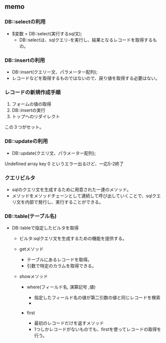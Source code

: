## memo 

### DB::selectの利用
- $変数 = DB::select(実行するsql文);
  - DB::selectは、sqlクエリ-を実行し、結果となるレコードを取得するもの。

### DB::insertの利用
- DB::insert(クエリー文、パラメーター配列);
- レコードなどを取得するものではないので、戻り値を取得する必要はない。
### レコードの新規作成手順
1. フォームの値の取得
2. DB::insertの実行
3. トップへのリダイレクト

この３つがセット。

### DB::updateの利用
- DB::update(クエリ文、パラメーター配列);

Undefined array key 0
というエラー出るけど、一応5-2終了

### クエリビルタ
- sqlのクエリ文を生成するために用意された一連のメソッド。
- メソッドをメソッドチェーンとして連続して呼び出していくことで、sqlクエリ文を内部で発行し、実行することができる。

### DB::table(テーブル名)
- DB::tableで指定したビルタを取得
  - ビルタ:sqlクエリ文を生成するための機能を提供する。

  - getメソッド
    - テーブルにあるレコードを取得。
    - 引数で特定のカラムを取得できる。

  - showメソッド
    - where(フィールド名, 演算記号 ,値)
      - 指定したフィールド名の値が第二引数の値と同じレコードを検索
      - 

    - first
      - 最初のレコードだけを返すメソッド
      - 1つしかレコードがないものでも、firstを使ってレコードの取得を行う。